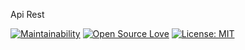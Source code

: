  Api Rest
 
[![Maintainability](https://api.codeclimate.com/v1/badges/b3d667df83c32150f425/maintainability)](https://codeclimate.com/github/allefsousa/ApiRest-SpringBoot/maintainability)
[![Open Source Love](https://badges.frapsoft.com/os/v1/open-source.svg?v=103)](https://opensource.org/licenses/MIT) [![License: MIT](https://img.shields.io/badge/License-MIT-yellow.svg)](https://opensource.org/licenses/MIT)
